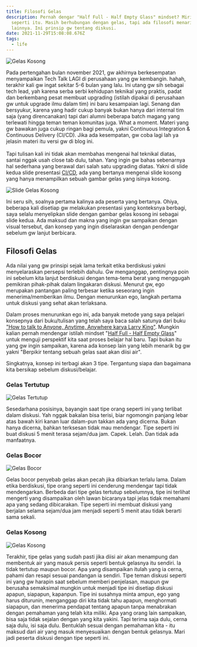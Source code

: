 ```yaml
---
title: Filosofi Gelas
description: Pernah dengar "Half Full - Half Empty Glass" mindset? Mirip mirip
  seperti itu. Masih berhubungan dengan gelas, tapi ada filosofi menarik
  lainnya. Ini prinsip gw tentang diskusi.
date: 2021-11-29T15:08:08.676Z
tags:
  - life
---
```



![Gelas Kosong](images/uploads/gelas-air.jpg "Gelas Kosong")

Pada pertengahan bulan november 2021, gw akhirnya berkesempatan menyampaikan Tech Talk LAGI di perusahaan yang gw kembangin. hahah, terakhir kali gw ingat sekitar 5-6 bulan yang lalu. Ini utang gw sih sebagai tech lead, yah karena serba serbi kehidupan teknikal yang praktis, padat dan berkembang pesat membuat upgrading (istilah dipakai di perusahaan gw untuk upgrade ilmu dalam tim) ini baru kesampaian lagi. Senang dan bersyukur, karena yang hadir cukup banyak bukan hanya dari internal tim saja (yang direncanakan) tapi dari alumni beberapa batch magang yang terlewati hingga teman teman komunitas juga. What a moment. Materi yang gw bawakan juga cukup ringan bagi pemula, yakni Continuous Integration & Continuous Delivery (CI/CD). Jika ada kesempatan, gw coba lagi lah ya jelasin materi itu versi gw di blog ini.\
\
Tapi tulisan kali ini tidak akan membahas mengenai hal teknikal diatas, santai nggak usah close tab dulu, tahan. Yang ingin gw bahas sebenarnya hal sederhana yang berawal dari salah satu upgrading diatas. Yakni di slide kedua slide presentasi [CI/CD](bit.ly/upana-cicd), ada yang bertanya mengenai slide kosong yang hanya menampilkan sebuah gambar gelas yang isinya kosong. 



![Slide Gelas Kosong ](images/uploads/gelas-kosong-2.png "Slide Gelas Kosong ")

 

Ini seru sih, soalnya pertama kalinya ada peserta yang bertanya. Ohiya, beberapa kali disetiap gw melakukan presentasi yang konteksnya berbagi, saya selalu menyelipkan slide dengan gambar gelas kosong ini sebagai slide kedua. Ada maksud dan makna yang ingin gw sampaikan dengan visual tersebut, dan konsep yang ingin diselaraskan dengan pendengar sebelum gw lanjut berbicara. 



## Filosofi Gelas



Ada nilai yang gw prinsipi sejak lama terkait etika berdiskusi yakni menyelaraskan persepsi terlebih dahulu. Gw menganggap, pentingnya poin ini sebelum kita lanjut berdiskusi dengan tema-tema berat yang menggugah pemikiran pihak-pihak dalam lingakaran diskusi. Menurut gw, ego merupakan pantangan paling terbesar ketika seseorang ingin menerima/memberikan ilmu. Dengan menurunkan ego, langkah pertama untuk diskusi yang sehat akan terlaksana.



Dalam proses menurunkan ego ini, ada banyak metode yang saya pelajari konsepnya dari buku/tulisan yang telah saya baca salah satunya dari buku ["How to talk to Anyone, Anytime, Anywhere karya Larry King"](https://www.amazon.com/Talk-Anyone-Anytime-Anywhere-Communication/dp/0517884534). Mungkin kalian pernah mendengar istilah mindset "[Half Full - Half Empty Glass](https://www.learning-mind.com/psychological-test-do-you-see-the-glass-half-empty-or-half-full/)" untuk menguji perspektif kita saat proses belajar hal baru. Tapi bukan itu yang gw ingin sampaikan, karena ada konsep lain yang lebih menarik bg gw yakni "Berpikir tentang sebuah gelas saat akan diisi air". 



Singkatnya, konsep ini terbagi akan 3 tipe. Tergantung siapa dan bagaimana kita bersikap sebelum diskusi/belajar. 



### Gelas Tertutup



![Gelas Tertutup](images/uploads/gelas-terbalik.jpg "Gelas Tertutup")



Sesedarhana posisinya, bayangin saat tipe orang seperti ini yang terlibat dalam diskusi. Yah nggak bakalan bisa terisi, biar ngomongin panjang lebar atas bawah kiri kanan luar dalam-pun takkan ada yang dicerna. Bukan hanya dicerna, bahkan terksesan tidak mau mendengar. Tipe seperti ini buat diskusi 5 menit terasa sejam/dua jam. Capek. Lelah. Dan tidak ada manfaatnya.



### Gelas Bocor



![Gelas Bocor](images/uploads/gelas-bocor.jpg "Gelas Bocor")



Gelas bocor penyebab gelas akan pecah jika dibiarkan terlalu lama. Dalam etika berdiskusi, tipe orang seperti ini cenderung mendengar tapi tidak mendengarkan. Berbeda dari tipe gelas tertutup sebelumnya, tipe ini terlihat mengerti yang disampaikan oleh lawan bicaranya tapi jelas tidak memahami apa yang sedang dibicarakan. Tipe seperti ini membuat diskusi yang berjalan selama sejam/dua jam menjadi seperti 5 menit atau tidak berarti sama sekali.



### Gelas Kosong

![Gelas Kosong](images/uploads/gelas-kosong.jpg "Gelas Kosong")



Terakhir, tipe gelas yang sudah pasti jika diisi air akan menampung dan membentuk air yang masuk persis seperti bentuk gelasnya itu sendiri. Ia tidak tertutup maupun bocor. Apa yang disampaikan itulah yang ia cerna, pahami dan resapi sesuai pandangan ia sendiri. Tipe teman diskusi seperti ini yang gw harapin saat sebelum memberi penjelasan, maupun gw berusaha semaksimal mungkin untuk menjadi tipe ini disetiap diskusi apapun, siapapun, kapanpun. Tipe ini susahnya minta ampun, ego yang harus diturunin, menganggap diri kita tidak tahu apapun, menghormati siapapun, dan menerima pendapat tentang apapun tanpa menabrakan dengan pemahaman yang telah kita miliki. Apa yang orang lain sampaikan, bisa saja tidak sejalan dengan yang kita yakini. Tapi terima saja dulu, cerna saja dulu, isi saja dulu. Bentuklah sesuai dengan pemahaman kita - itu maksud dari air yang masuk menyesuaikan dengan bentuk gelasnya. Mari jadi peserta diskusi dengan tipe seperti ini.